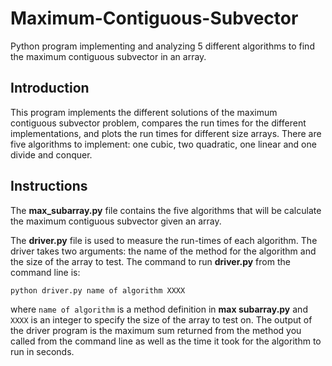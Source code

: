 # Maximum-Contiguous-Subvector
Python program implementing and analyzing 5 different algorithms to find the maximum contiguous subvector in an array.

## Introduction
This program implements the different solutions of the maximum
contiguous subvector problem, compares the run times for the different implementations, and plots the
run times for different size arrays. There are five
algorithms to implement: one cubic, two quadratic, one linear and one
divide and conquer.

## Instructions
The <b>max_subarray.py</b> file contains the five algorithms that will be calculate the maximum contiguous subvector given an array.

The <b>driver.py</b> file is used to measure the run-times of each algorithm. The driver takes two arguments: the name
of the method for the algorithm and the size of the array to test. The command
to run <b>driver.py</b> from the command line is:

`python driver.py name of algorithm XXXX`

where `name of algorithm` is a method definition in <b>max subarray.py</b> and `XXXX`
is an integer to specify the size of the array to test on. The output of the driver
program is the maximum sum returned from the method you called from the
command line as well as the time it took for the algorithm to run in seconds.

